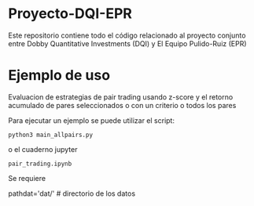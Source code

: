 # Proyecto-DQI-EPR
Este repositorio contiene todo el código relacionado al proyecto conjunto entre Dobby Quantitative Investments (DQI) y El Equipo Pulido-Ruiz (EPR)


# Ejemplo de uso


Evaluacion de estrategias de pair trading usando z-score y el retorno acumulado de pares seleccionados o con un criterio o todos los pares

Para ejecutar un ejemplo se puede utilizar el script:

`python3 main_allpairs.py`

o el cuaderno jupyter

`pair_trading.ipynb`

Se requiere 

pathdat='dat/' # directorio de los datos
